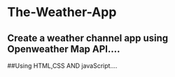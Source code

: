 # The-Weather-App
## Create a weather channel app using Openweather Map API....
##Using HTML,CSS AND javaScript....
